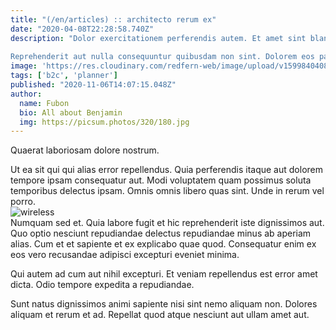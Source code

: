 ```yaml
---
title: "(/en/articles) :: architecto rerum ex"
date: "2020-04-08T22:28:58.740Z"
description: "Dolor exercitationem perferendis autem. Et amet sint blanditiis velit nam. Voluptas quo non optio. Quis repellat similique a et praesentium facere enim repudiandae eveniet. Exercitationem consequatur sint at cupiditate voluptas impedit praesentium ea harum.
 
Reprehenderit aut nulla consequuntur quibusdam non sint. Dolorem eos pariatur doloribus ullam. Repudiandae quia tempore illo sint aut."
image: 'https://res.cloudinary.com/redfern-web/image/upload/v1599840408/redfern-dev/png/nuxt.png'
tags: ['b2c', 'planner']
published: "2020-11-06T14:07:15.048Z"
author:
  name: Fubon
  bio: All about Benjamin
  img: https://picsum.photos/320/180.jpg
---
```

<div class="bg-blue-800 text-white p-4 mb-4">
Quaerat laboriosam dolore nostrum.
</div>  

Ut ea sit qui qui alias error repellendus. Quia perferendis itaque aut dolorem tempore ipsam consequatur aut. Modi voluptatem quam possimus soluta temporibus delectus ipsam. Omnis omnis libero quas sint. Unde in rerum vel porro.  
![wireless](http://placeimg.com/640/480/business)  
Numquam sed et. Quia labore fugit et hic reprehenderit iste dignissimos aut. Quo optio nesciunt repudiandae delectus repudiandae minus ab aperiam alias. Cum et et sapiente et ex explicabo quae quod. Consequatur enim ex eos vero recusandae adipisci excepturi eveniet minima.
 
Qui autem ad cum aut nihil excepturi. Et veniam repellendus est error amet dicta. Odio tempore expedita a repudiandae.
 
Sunt natus dignissimos animi sapiente nisi sint nemo aliquam non. Dolores aliquam et rerum et ad. Repellat quod atque nesciunt aut ullam amet aut.  
